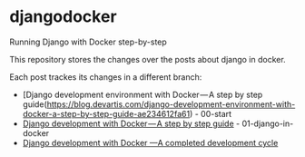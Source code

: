 # djangodocker
Running Django with Docker step-by-step

This repository stores the changes over the posts about django in docker.

Each post trackes its changes in a different branch:

- [Django development environment with Docker — A step by step guide(https://blog.devartis.com/django-development-environment-with-docker-a-step-by-step-guide-ae234612fa61) - 00-start
- [Django development with Docker — A step by step guide](https://blog.devartis.com/django-development-with-docker-a-step-by-step-guide-525c0d08291) - 01-django-in-docker
- [Django development with Docker —A completed development cycle](https://blog.devartis.com/django-development-with-docker-a-completed-development-cycle-7322ad8ba508)
